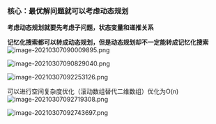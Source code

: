 ### 核心：最优解问题就可以考虑动态规划

**考虑动态规划就要先考虑子问题，状态变量和递推关系**

**记忆化搜索都可以转成动态规划，但是动态规划却不一定能转成记忆化搜索**
![image-20210307090009895.png](WEBRESOURCEb6ac42e51a87ab00a85981bc226e2a59.png)

![image-20210307090829040.png](WEBRESOURCE66a5e05b9d590295ddd6e8b592d29e9a.png)

![image-20210307092253126.png](WEBRESOURCE0e22c0107a31d5597e09a74470e6ca72.png)


可以进行空间复杂度优化（滚动数组替代二维数组）优化为O(n)
![image-20210307092719308.png](WEBRESOURCE39d39a82996e8e2490d0a94ec9c140b0.png)

![image-20210307092743697.png](WEBRESOURCE94e5d4d4758b1bc61ad8dc2193855d8a.png)
